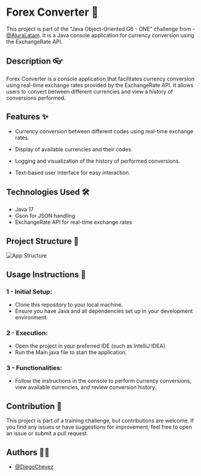 
# Forex Converter 💱

This project is part of the "Java Object-Oriented G6 - ONE" challenge from - [@AluraLatam](https://www.linkedin.com/company/alura-latam/). It is a Java console application for currency conversion using the ExchangeRate API.


## Description 👓

Forex Converter is a console application that facilitates currency conversion using real-time exchange rates provided by the ExchangeRate API. It allows users to convert between different currencies and view a history of conversions performed.
## Features ✨


- Currency conversion between different codes using real-time exchange rates.

- Display of available currencies and their codes.

- Logging and visualization of the history of performed conversions.

- Text-based user interface for easy interaction.

## Technologies Used 🛠️
- Java 17
- Gson for JSON handling
- ExchangeRate API for real-time exchange rates
## Project Structure 📂
![App Structure](https://github.com/D-Chevez/ForexConvert/blob/Develop/src/com/forexconvert/imgs/ProjStructure.png)
## Usage Instructions 🚀
### 1 - Initial Setup:

- Clone this repository to your local machine.
- Ensure you have Java and all dependencies set up in your development environment.

### 2 - Execution:

- Open the project in your preferred IDE (such as IntelliJ IDEA).
- Run the Main.java file to start the application.

### 3 - Functionalities:

- Follow the instructions in the console to perform currency conversions, view available currencies, and review conversion history.
## Contribution 🌟

This project is part of a training challenge, but contributions are welcome. If you find any issues or have suggestions for improvement, feel free to open an issue or submit a pull request.


## Authors 👨‍💻

- [@DiegoChevez](https://www.linkedin.com/in/chevez-diego-it/)

